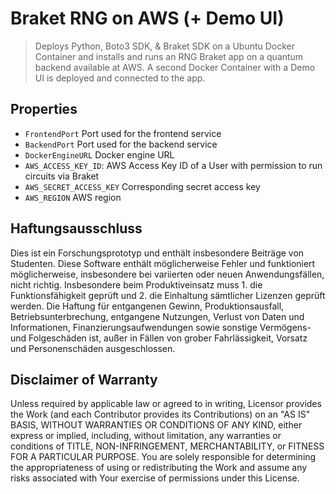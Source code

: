 # Braket RNG on AWS (+ Demo UI)

> Deploys Python, Boto3 SDK, & Braket SDK on a Ubuntu Docker Container and installs and runs an RNG Braket app on a quantum backend available at AWS.
> A second Docker Container with a Demo UI is deployed and connected to the app.

## Properties

- `FrontendPort` Port used for the frontend service
- `BackendPort` Port used for the backend service
- `DockerEngineURL` Docker engine URL
- `AWS_ACCESS_KEY_ID`: AWS Access Key ID of a User with permission to run circuits via Braket
- `AWS_SECRET_ACCESS_KEY` Corresponding secret access key
- `AWS_REGION` AWS region

## Haftungsausschluss

Dies ist ein Forschungsprototyp und enthält insbesondere Beiträge von Studenten. Diese Software enthält möglicherweise Fehler und funktioniert möglicherweise, insbesondere bei variierten oder neuen Anwendungsfällen, nicht richtig. Insbesondere beim Produktiveinsatz muss 1. die Funktionsfähigkeit geprüft und 2. die Einhaltung sämtlicher Lizenzen geprüft werden. Die Haftung für entgangenen Gewinn, Produktionsausfall, Betriebsunterbrechung, entgangene Nutzungen, Verlust von Daten und Informationen, Finanzierungsaufwendungen sowie sonstige Vermögens- und Folgeschäden ist, außer in Fällen von grober Fahrlässigkeit, Vorsatz und Personenschäden ausgeschlossen.

## Disclaimer of Warranty

Unless required by applicable law or agreed to in writing, Licensor provides the Work (and each Contributor
provides its Contributions) on an "AS IS" BASIS, WITHOUT WARRANTIES OR CONDITIONS OF ANY KIND, either express
or implied, including, without limitation, any warranties or conditions of TITLE, NON-INFRINGEMENT,
MERCHANTABILITY, or FITNESS FOR A PARTICULAR PURPOSE. You are solely responsible for determining the
appropriateness of using or redistributing the Work and assume any risks associated with Your exercise of
permissions under this License.
